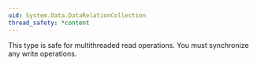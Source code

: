 ```yaml
---
uid: System.Data.DataRelationCollection
thread_safety: *content
---
```


This type is safe for multithreaded read operations. You must synchronize any write operations.


